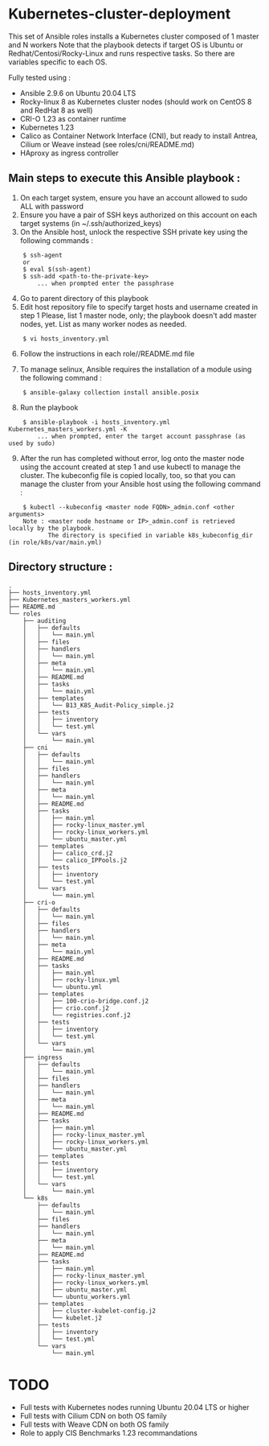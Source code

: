 # Kubernetes-cluster-deployment 
This set of Ansible roles installs a Kubernetes cluster composed of 1 master and N workers
Note that the playbook detects if target OS is Ubuntu or Redhat/Centosi/Rocky-Linux and runs respective tasks.
So there are variables specific to each OS.

Fully tested using :
* Ansible 2.9.6 on Ubuntu 20.04 LTS
* Rocky-linux 8 as Kubernetes cluster nodes (should work on CentOS 8 and RedHat 8 as well)
* CRI-O 1.23 as container runtime
* Kubernetes 1.23
* Calico as Container Network Interface (CNI), but ready to install Antrea, Cilium or Weave instead (see roles/cni/README.md)
* HAproxy as ingress controller

## Main steps to execute this Ansible playbook :
1. On each target system, ensure you have an account allowed to sudo ALL with password 
2. Ensure you have a pair of SSH keys authorized on this account on each target systems (in ~/.ssh/authorized_keys)
3. On the Ansible host, unlock the respective SSH private key using the following commands :
```
    $ ssh-agent
    or
    $ eval $(ssh-agent)
    $ ssh-add <path-to-the-private-key>
        ... when prompted enter the passphrase
```  
4. Go to parent directory of this playbook
5. Edit host repository file to specify target hosts and username created in step 1 
   Please, list 1 master node, only; the playbook doesn't add master nodes, yet.
   List as many worker nodes as needed.
```
    $ vi hosts_inventory.yml 
``` 
6. Follow the instructions in each role/<role>/README.md file

7. To manage selinux, Ansible requires the installation of a module using the following command :
```
    $ ansible-galaxy collection install ansible.posix
```
   
8. Run the playbook
```
    $ ansible-playbook -i hosts_inventory.yml Kubernetes_masters_workers.yml -K
        ... when prompted, enter the target account passphrase (as used by sudo)
```
9. After the run has completed without error, log onto the master node using the account created at step 1 and use kubectl to manage the cluster. The kubeconfig file is copied locally, too, so that you can manage the cluster from your Ansible host using the following command :
```
    $ kubectl --kubeconfig <master node FQDN>_admin.conf <other arguments>
    Note : <master node hostname or IP>_admin.conf is retrieved locally by the playbook.
           The directory is specified in variable k8s_kubeconfig_dir (in role/k8s/var/main.yml)
```

## Directory structure :
```
.
├── hosts_inventory.yml
├── Kubernetes_masters_workers.yml
├── README.md
└── roles
    ├── auditing
    │   ├── defaults
    │   │   └── main.yml
    │   ├── files
    │   ├── handlers
    │   │   └── main.yml
    │   ├── meta
    │   │   └── main.yml
    │   ├── README.md
    │   ├── tasks
    │   │   └── main.yml
    │   ├── templates
    │   │   └── B13_K8S_Audit-Policy_simple.j2
    │   ├── tests
    │   │   ├── inventory
    │   │   └── test.yml
    │   └── vars
    │       └── main.yml
    ├── cni
    │   ├── defaults
    │   │   └── main.yml
    │   ├── files
    │   ├── handlers
    │   │   └── main.yml
    │   ├── meta
    │   │   └── main.yml
    │   ├── README.md
    │   ├── tasks
    │   │   ├── main.yml
    │   │   ├── rocky-linux_master.yml
    │   │   ├── rocky-linux_workers.yml
    │   │   └── ubuntu_master.yml
    │   ├── templates
    │   │   ├── calico_crd.j2
    │   │   └── calico_IPPools.j2
    │   ├── tests
    │   │   ├── inventory
    │   │   └── test.yml
    │   └── vars
    │       └── main.yml
    ├── cri-o
    │   ├── defaults
    │   │   └── main.yml
    │   ├── files
    │   ├── handlers
    │   │   └── main.yml
    │   ├── meta
    │   │   └── main.yml
    │   ├── README.md
    │   ├── tasks
    │   │   ├── main.yml
    │   │   ├── rocky-linux.yml
    │   │   └── ubuntu.yml
    │   ├── templates
    │   │   ├── 100-crio-bridge.conf.j2
    │   │   ├── crio.conf.j2
    │   │   └── registries.conf.j2
    │   ├── tests
    │   │   ├── inventory
    │   │   └── test.yml
    │   └── vars
    │       └── main.yml
    ├── ingress
    │   ├── defaults
    │   │   └── main.yml
    │   ├── files
    │   ├── handlers
    │   │   └── main.yml
    │   ├── meta
    │   │   └── main.yml
    │   ├── README.md
    │   ├── tasks
    │   │   ├── main.yml
    │   │   ├── rocky-linux_master.yml
    │   │   ├── rocky-linux_workers.yml
    │   │   └── ubuntu_master.yml
    │   ├── templates
    │   ├── tests
    │   │   ├── inventory
    │   │   └── test.yml
    │   └── vars
    │       └── main.yml
    └── k8s
        ├── defaults
        │   └── main.yml
        ├── files
        ├── handlers
        │   └── main.yml
        ├── meta
        │   └── main.yml
        ├── README.md
        ├── tasks
        │   ├── main.yml
        │   ├── rocky-linux_master.yml
        │   ├── rocky-linux_workers.yml
        │   ├── ubuntu_master.yml
        │   └── ubuntu_workers.yml
        ├── templates
        │   ├── cluster-kubelet-config.j2
        │   └── kubelet.j2
        ├── tests
        │   ├── inventory
        │   └── test.yml
        └── vars
            └── main.yml
```
# TODO
* Full tests with Kubernetes nodes running Ubuntu 20.04 LTS or higher
* Full tests with Cilium CDN on both OS family
* Full tests with Weave CDN on both OS family
* Role to apply CIS Benchmarks 1.23 recommandations

